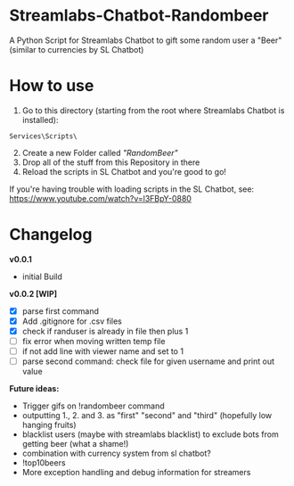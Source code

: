 # Streamlabs-Chatbot-Randombeer
A Python Script for Streamlabs Chatbot to gift some random user a "Beer" (similar to currencies by SL Chatbot)

# How to use

1. Go to this directory (starting from the root where Streamlabs Chatbot is installed):
```
Services\Scripts\
```
2. Create a new Folder called _"RandomBeer"_
3. Drop all of the stuff from this Repository in there
4. Reload the scripts in SL Chatbot and you're good to go!

If you're having trouble with loading scripts in the SL Chatbot, see: https://www.youtube.com/watch?v=l3FBpY-0880



# Changelog

**v0.0.1**

* initial Build

**v0.0.2 [WIP]**

* [x] parse first command
* [x] Add .gitignore for .csv files
* [x] check if randuser is already in file then plus 1
* [ ] fix error when moving written temp file
* [ ] if not add line with viewer name and set to 1
* [ ] parse second command: check file for given username and print out value

**Future ideas:**

* Trigger gifs on !randombeer command
* outputting 1., 2. and 3. as "first" "second" and "third" (hopefully low hanging fruits)
* blacklist users (maybe with streamlabs blacklist) to exclude bots from getting beer (what a shame!)
* combination with currency system from sl chatbot? 
* !top10beers
* More exception handling and debug information for streamers